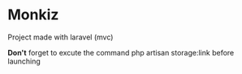 <h1>Monkiz</h1>
<p>Project made with laravel (mvc)</p>
<p><b>Don't</b> forget to excute the command php artisan storage:link before launching</p>

